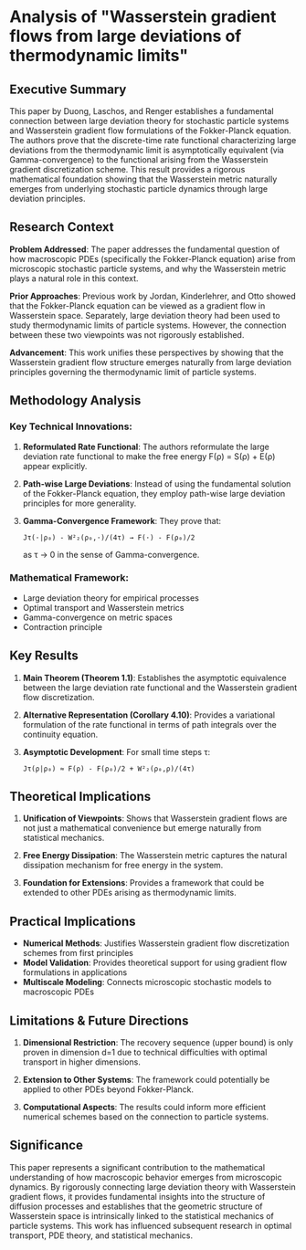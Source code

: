 # Analysis of "Wasserstein gradient flows from large deviations of thermodynamic limits"

## Executive Summary

This paper by Duong, Laschos, and Renger establishes a fundamental connection between large deviation theory for stochastic particle systems and Wasserstein gradient flow formulations of the Fokker-Planck equation. The authors prove that the discrete-time rate functional characterizing large deviations from the thermodynamic limit is asymptotically equivalent (via Gamma-convergence) to the functional arising from the Wasserstein gradient discretization scheme. This result provides a rigorous mathematical foundation showing that the Wasserstein metric naturally emerges from underlying stochastic particle dynamics through large deviation principles.

## Research Context

**Problem Addressed**: The paper addresses the fundamental question of how macroscopic PDEs (specifically the Fokker-Planck equation) arise from microscopic stochastic particle systems, and why the Wasserstein metric plays a natural role in this context.

**Prior Approaches**: Previous work by Jordan, Kinderlehrer, and Otto showed that the Fokker-Planck equation can be viewed as a gradient flow in Wasserstein space. Separately, large deviation theory had been used to study thermodynamic limits of particle systems. However, the connection between these two viewpoints was not rigorously established.

**Advancement**: This work unifies these perspectives by showing that the Wasserstein gradient flow structure emerges naturally from large deviation principles governing the thermodynamic limit of particle systems.

## Methodology Analysis

### Key Technical Innovations:

1. **Reformulated Rate Functional**: The authors reformulate the large deviation rate functional to make the free energy F(ρ) = S(ρ) + E(ρ) appear explicitly.

2. **Path-wise Large Deviations**: Instead of using the fundamental solution of the Fokker-Planck equation, they employ path-wise large deviation principles for more generality.

3. **Gamma-Convergence Framework**: They prove that:
   ```
   Jτ(·|ρ₀) - W²₂(ρ₀,·)/(4τ) → F(·) - F(ρ₀)/2
   ```
   as τ → 0 in the sense of Gamma-convergence.

### Mathematical Framework:
- Large deviation theory for empirical processes
- Optimal transport and Wasserstein metrics
- Gamma-convergence on metric spaces
- Contraction principle

## Key Results

1. **Main Theorem (Theorem 1.1)**: Establishes the asymptotic equivalence between the large deviation rate functional and the Wasserstein gradient flow discretization.

2. **Alternative Representation (Corollary 4.10)**: Provides a variational formulation of the rate functional in terms of path integrals over the continuity equation.

3. **Asymptotic Development**: For small time steps τ:
   ```
   Jτ(ρ|ρ₀) ≈ F(ρ) - F(ρ₀)/2 + W²₂(ρ₀,ρ)/(4τ)
   ```

## Theoretical Implications

1. **Unification of Viewpoints**: Shows that Wasserstein gradient flows are not just a mathematical convenience but emerge naturally from statistical mechanics.

2. **Free Energy Dissipation**: The Wasserstein metric captures the natural dissipation mechanism for free energy in the system.

3. **Foundation for Extensions**: Provides a framework that could be extended to other PDEs arising as thermodynamic limits.

## Practical Implications

- **Numerical Methods**: Justifies Wasserstein gradient flow discretization schemes from first principles
- **Model Validation**: Provides theoretical support for using gradient flow formulations in applications
- **Multiscale Modeling**: Connects microscopic stochastic models to macroscopic PDEs

## Limitations & Future Directions

1. **Dimensional Restriction**: The recovery sequence (upper bound) is only proven in dimension d=1 due to technical difficulties with optimal transport in higher dimensions.

2. **Extension to Other Systems**: The framework could potentially be applied to other PDEs beyond Fokker-Planck.

3. **Computational Aspects**: The results could inform more efficient numerical schemes based on the connection to particle systems.

## Significance

This paper represents a significant contribution to the mathematical understanding of how macroscopic behavior emerges from microscopic dynamics. By rigorously connecting large deviation theory with Wasserstein gradient flows, it provides fundamental insights into the structure of diffusion processes and establishes that the geometric structure of Wasserstein space is intrinsically linked to the statistical mechanics of particle systems. This work has influenced subsequent research in optimal transport, PDE theory, and statistical mechanics.